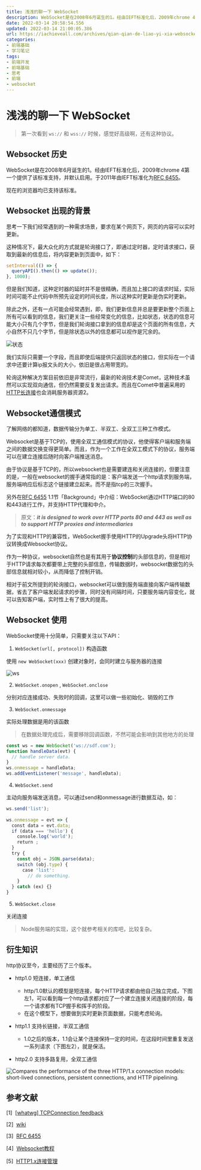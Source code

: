 ```yaml
---
title: 浅浅的聊一下 WebSocket
description: WebSocket是在2008年6月诞生的1。经由IEFT标准化后，2009年chrome 4第一个提供了该标准支持，并默认启用。于2011年由IEFT标准化为[RFC 6455](https://datatracker.ietf.org/doc/html/rfc6455)。第一次看到 `ws://` 和 `wss://` 时候，感觉好高级啊，还有这种协议。
date: 2022-03-14 20:58:54.556
updated: 2022-03-14 21:00:05.386
url: https://iachieveall.com/archives/qian-qian-de-liao-yi-xia-websocket
categories: 
- 前端基础
- 学习笔记
tags: 
- 前端开发
- 前端基础
- 思考
- 前端
- websocket
---
```


# 浅浅的聊一下 WebSocket

> 第一次看到 `ws://` 和 `wss://` 时候，感觉好高级啊，还有这种协议。

## Websocket 历史

WebSocket是在2008年6月诞生的1。经由IEFT标准化后，2009年chrome 4第一个提供了该标准支持，并默认启用。于2011年由IEFT标准化为[RFC 6455](https://datatracker.ietf.org/doc/html/rfc6455)。

现在的浏览器均已支持该标准。

## Websocket 出现的背景

思考一下我们经常遇到的一种需求场景，要求在某个网页下，网页的内容可以实时更新。

这种情况下，最大众化的方式就是轮询接口了，即通过定时器，定时请求接口，获取到最新的信息后，将内容更新到页面中，如下：

```ts
setInterval(() => {
  queryAPI().then(() => update());
}, 1000);
```

但是我们知道，这种定时器的延时并不是很精确，而且加上接口的请求时延，实际时间可能不止代码中所预先设定的时间长度，所以这种实时更新是伪实时更新。

除此之外，还有一点可能会经常遇到，即，我们更新信息并总是要更新整个页面上所有可以看到的信息，我们更关注一些经常变化的信息，比如状态，状态的信息可能大小只有几个字节，但是我们轮询接口拿到的信息却是这个页面的所有信息，大小自然不只几个字节，但是除状态以外的信息都可以视作是冗余的。

![状态](/upload/2022/03/image-20220314151620372-082384e5f02c4e61b18d8217cf4ef65b.png)

我们实际只需要一个字段，而且即使后端提供只返回状态的接口，但实际在一个请求中还要计算ip报文头的大小，依旧是很占用带宽的。

轮询这种解决方案目前依旧是非常流行，最新的轮询技术是Comet，这种技术虽然可以实现双向通信，但仍然需要反复发出请求。而且在Comet中普遍采用的[HTTP长连接](https://zh.wikipedia.org/wiki/HTTP%E6%8C%81%E4%B9%85%E9%93%BE%E6%8E%A5)也会消耗服务器资源2。

## Websocket通信模式

了解网络的都知道，数据传输分为单工、半双工、全双工三种工作模式。

Websocket是基于TCP的，使用全双工通信模式的协议，他使得客户端和服务端之间的数据交换变得更简单。而且，作为一个工作在全双工模式下的协议，服务端可以在建立连接后随时向客户端推送消息。

由于协议是基于TCP的，所以websocket也是需要建连和关闭连接的，但要注意的是，一般在websocket的握手通常指的是：客户端发送一个http请求到服务端，服务端响应后标志这个链接建立起来。而不是指tcp的三次握手。

另外在[RFC 6455](https://datatracker.ietf.org/doc/html/rfc6455) 1.1节「Background」中介绍：WebSocket通过HTTP端口的80和443进行工作，并支持HTTP代理和中介。

> 原文：***it is designed to work over HTTP ports 80 and 443 as well as to support HTTP proxies and intermediaries***

为了实现和HTTP的兼容性，WebSocket握手使用HTTP的Upgrade头将HTTP协议转换成Websocket协议。

作为一种协议，websocket自然也是有其用于**协议控制**的头部信息的，但是相对于HTTP请求每次都要带上完整的头部信息，传输数据时，websocket数据包的头部信息就相对较小，从而降低了控制开销。

相对于前文所提到的轮询接口，websocket可以做到服务端直接向客户端传输数据，省去了客户端发起请求的步骤，同时没有间隔时间，只要服务端内容变化，就可以告知客户端，实时性上有了很大的提高。

## Websocket 使用

WebSocket使用十分简单，只需要关注以下API：

1.  `WebSocket(url[, protocol])` 构造函数

使用 `new WebSocket(xxx)` 创建对象时，会同时建立与服务器的连接

![ws](/upload/2022/03/image-20220314180647955-7f70842cbce141d8869a3d8167fedb38.png)

2.  `WebSocket.onopen` , `WebSocket.onclose`

分别对应连接成功、失败时的回调，这里可以做一些初始化、销毁的工作

3.  `WebSocket.onmessage`

实际处理数据是用的该函数

> 在数据处理完成后，需要移除回调函数，不然可能会影响到其他地方的处理

```ts
const ws = new WebSocket('ws://sdf.com');
function handleData(evt) {
  // handle server data.
}
ws.onmessage = handleData;
ws.addEventListener('message', handleData);
```

4.  `WebSocket.send`

主动向服务端发送消息，可以通过send和onmessage进行数据互动，如：

```ts
ws.send('list');
​
ws.onmessage = evt => {
  const data = evt.data;
  if (data === 'hello') {
    console.log('world');
    return ;
  }
  try {
    const obj = JSON.parse(data);
    switch (obj.type) {
      case 'list':
        // do something.
    }
  } catch (ex) {}
}
```

5.  `WebSocket.close`

关闭连接

> Node服务端的实现，这个就参考相关的库吧，比较复杂。

## 衍生知识

http协议至今，主要经历了三个版本。

-   http1.0 短连接，单工通信

    -   http/1.0默认的模型是短连接，每个HTTP请求都由他自己独立完成，下图左1，可以看到每一个http请求都对应了一个建立连接关闭连接的阶段，每一个请求都有TCP握手和挥手的阶段。
    -   在这个模型下，想要做到实时更新页面数据，只能考虑轮询。

<!---->

-   http1.1 支持长链接，半双工通信

    -   1.0之后的版本，1.1会让某个连接保持一定的时间，在这段时间里重复发送一系列请求（下图左2），就是保活。

<!---->

-   http2.0 支持多路复用，全双工通信

![Compares the performance of the three HTTP/1.x connection models: short-lived connections, persistent connections, and HTTP pipelining.](../upload/2022/03/http通信.png)

## 参考文献

[1]  [[whatwg] TCPConnection feedback](https://lists.w3.org/Archives/Public/public-whatwg-archive/2008Jun/0165.html)

[2]  [wiki](https://zh.wikipedia.org/wiki/WebSocket)

[3]  [RFC 6455](https://datatracker.ietf.org/doc/html/rfc6455)

[4]  [Websocket教程](https://www.ruanyifeng.com/blog/2017/05/websocket.html)

[5]  [HTTP1.x连接管理](https://developer.mozilla.org/zh-CN/docs/Web/HTTP/Connection_management_in_HTTP_1.x)